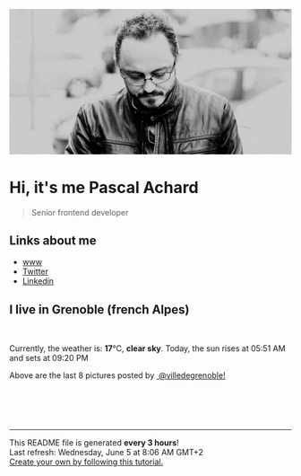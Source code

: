 ![Pascal Achard](./images/photo-pascal-achard.jpg)
# Hi, it's me Pascal Achard
> Senior frontend developer

## Links about me
- [www](https://www.pascal-achard.com)
- [Twitter](https://twitter.com/botmaster)
- [Linkedin](http://www.linkedin.com/in/pascal-achard)


## I live in Grenoble (french Alpes)
<img src="https://openweathermap.org/img/wn/01d@2x.png" alt="">

Currently, the weather is: **17**°C, **clear sky**.
Today, the sun rises at 05:51 AM and sets at 09:20 PM

Above are the last 8 pictures posted by <a href="https://www.instagram.com/villedegrenoble/" target="_blank"><img alt="" src="https://upload.wikimedia.org/wikipedia/commons/thumb/e/e7/Instagram_logo_2016.svg/1024px-Instagram_logo_2016.svg.png" width="20"/> @villedegrenoble!</a>

<p style="display: flex; flex-wrap: wrap; gap: 20px;">
        <img src="https://cdn1.picuki.com/hosted-by-instagram/q/0exhNuNYnjBcaS3SYdxKjf8F2vJ1Wg9SZ60STLepjSVmIR1vLHOapZA0mpCj4yRwKg5lHDeVeSBk4I0pWV1VCFUVPUTdTraNSjxd76WbXeug0Fpl8JJplrY2LnQaYnOp9cEpVmPCBCxWFOkXULjh7uZE+OXvajQbojKaKrBDkDdttdCwFahlza4ls%7C%7CfBv0Xm1IwleS5J%7C%7CWU1IUc8797erW5HDrrzNsB9q7JjR7Aei8pL6ODj3Rq2ElIpenojRmDM%7C%7CLTPnNEMjSC1ejIR13H%7C%7CRKAPCGUv1l6VoREXtsEjr7PkMYlghN8XgPHUHHElfk1KhlJtk5bgwG6YLm+hghMC%7C%7CEHq46ajIqcci8bKK97IcOzQnyvyObvnMLked3YDBvPpY3fWJuygLJlNn416HckI2FvoplDrJeKhhDI3OztJvCeCCM8oQa7IkPk=.jpeg" alt="" width="200"/>
        <img src="https://cdn1.picuki.com/hosted-by-instagram/q/0exhNuNYnjBcaS3SYdxKjf8F2vJ1Wg9SZ60STLepjSVmIR1vLHOapZA0mpCl6yRxIwVgFDeSYztk4YwuUFpWDD19NUXfTbOJSzZc56udXOvN2zVk8pdklbwzLXAaYXSo88ckXAmYdSgIGaYDG7uo%7C%7Ce8T8OXucjcEozGMNbVHmjdttdCwFahlza4lsfe4kx2xu5xncG114WNxahlw5OLUqQUCSKnjMcF6saR5UvoPjsBRpr2gmCG2GGM5b295BTGS9IjOkqg8iyDXdzQspjD3F+8EIU8hjl246joDt70I2Z+jFo9m6Kkzn7bQaUtTdU1x4RFqncmcuBKcazC+%7C%7CmJz4kGVwbCzL6lr89P5IsyeVNjhyR7La6iDOaFhCVcFJa37d1TGDe+DVuVTldhhFtVZ+lnwoyL4J5S6jl1ySTZJgWPGWdR%7C%7CS6DNlJCFy1TRi2WZug0Znd6hLb96n3lv+c2771cuUkX+C94cDjnC6npyROtjfLfeirbTLedHFUVRaNxB%7C%7CjDTwapWIymiq75iOt85eZQ5.jpeg" alt="" width="200"/>
        <img src="https://cdn1.picuki.com/hosted-by-instagram/q/0exhNuNYnjBcaS3SYdxKjf8F2vJ1Wg9SZ60STLepjSVmIR1vLHOapZA0mpCl6yRxIwVgFDeSYztk4YsjUFtVAj19NE3bS7yMRT9U66WcUezN1zdj9pFllLw0LXEWY3Ks8MIqXAmYdSgIGaYDG7uo+qhT5aGuO1lQpzb9d7JGmC4E5ZPiZ6x29Zk0v7GEj0Xx7oolaT5O9T9sdgcrptPTpCkeXfPiM8M6pq56AIgCifgG6vuzynXhV1IkeFFxHzPCkYLtp%7C%7ChXiXfvcxAJrGqJUa4cKG5Nr0z9shI8760BudShZJpM+N8ZkObUT2RaCCE+4R1pr5e8lCvIV2usxh5%7C%7C2U2H74eEI9ECpY3eAdLMeNHu1gzkQ6vxNf4feT9cJLKEHlzfIqL7Uo5WntYfTMdv7nyx2VLtf4L9zDUhATBTtzqFXLtCDtWpxa6yq1TFujKfrBQyg%7C%7CuRKppW93Z8tMqItFAtLymVJJkefQvY2m8xG9odKbyby8qC.jpeg" alt="" width="200"/>
        <img src="https://cdn1.picuki.com/hosted-by-instagram/q/0exhNuNYnjBcaS3SYdxKjf8F2vJ1Wg5SZ60STLepjSVmIR1vLHOapZA0mpCl6yRxIwVgFDeSYztk4YwvUV1WCj19NE3bS7KMSD9U66WeUefN1j1n8pZhkLc3LnYWbH6r8cUuUgmYdSgIGaYDG7uo+qhT5aGuO1lQpzaEW+oR9z5G7NCnV6xhz580r6GDhx+ouMoyIDND%7C%7CHg1JU46o9CUqTUHGsv+MfF3pLUqF+dazPgL6NDhkyblEEwQI1FQDymsiNPwyOUtkyTOZGQZy2fhQq02cm0xsAS45wEQk60PqcOhN48wjrNt96nQc2UGXGRumB9ricmQjQ6ZRUSQjG1IwHr+5rDjX9oH9LjELqCyZJ666GSTSv+MWbhPXy1CVbrZWwKMcMqXPusUvo9FMrVN4Hi3yCGXYJvC+AooUx8ajC68Gct8WdmY4PaQ%7C%7C1Pimj6M+C8a1sO+JuUKngsO0eGsrzl1ekPVDMwSYzaFjAR0.jpeg" alt="" width="200"/>
        <img src="https://cdn1.picuki.com/hosted-by-instagram/q/0exhNuNYnjBcaS3SYdxKjf8F2vJ1Wg9SZ60STLepjSVmIR1vLHOapZA0mpCl6yRxIwVgFDeSYztj4oguUFhZDj19O0zbQLGJTDtW5qiZVurN2zBi9Z5nkbc1LnEfZnOr9csqUgmYdSgIGaYDG7uo+qhT5aGuO1lQpzb9d7JGmC4E5ZPiZ6x29Zk0v7GEj0Xx7oolaT5O9T9sdgcrptPTpCkeXfPiM8M6pq56AIgCifgG6vuzynXhV1IkeFFxHzPCjp7ptssP1g37WxgJrGqJUa4cLG8JpUH9shI8760BudShZJpM+N8ZkObUT2RaCCE+4R1pr5e8lCvIV2usxh5%7C%7C2U2A7Ye6ItM8pcHeAfjJev%7C%7CQnQ%7C%7CaX6bzJf4feT9cJLKEHlzfIqL7Uo5WntYfTMdv7n+8xy6rbrXtjzBXKyEclQeeK4F7dcjF66Tz1C+dthihmFVrwIGKdpFM%7C%7CmpatMqItFAtLymVIOocfQvY2m8xG9odKbyby8qC.jpeg" alt="" width="200"/>
        <img src="https://cdn1.picuki.com/hosted-by-instagram/q/0exhNuNYnjBcaS3SYdxKjf8F2vJ1Wg9SZ60STLepjSVmIR1vLHOapZA0mpCl6yRxIwVgFDeSYztj4oktVVxWDT19O0zbQbaISjtW5qucVubN1zNg8Z5onbkzKHQeYXCn8cIpXAmYdSgIGaYDG7uo+qhT5aGuO1lQpzb9d7JGmC4E5ZPiZ6x29Zk0v7GEj0Xx7oolaT5O9T9sdgcrptPTpCkeXfPiM8M6pq56AIgCifgG6vuzynXhV1IkeFFxHzPCt4%7C%7CsiepOgCbiQRwJrGqJUa4eH1Ua2AP9shI8760BudShZJpM+N8ZkObUT2RaCCE+4R1pr5e8lCvIV2usxh5%7C%7C2U2A7YeEZdACrcXdEdKKeMHunA70S+TwJf4feT9cJLKEHlzfIqL7Uo5WntYfTMdv7nq%7C%7CqSKES6al5jEpEWZuoSejPr9ISMW%7C%7C5Zmro0%7C%7C9twSBqhMvhOeSU6R12URKtMqItFAtLymXJJkZfQvY2m8xG9odKbyby8qC.jpeg" alt="" width="200"/>
        <img src="https://cdn1.picuki.com/hosted-by-instagram/q/0exhNuNYnjBcaS3SYdxKjf8F2vJ1Wg9SZ60STLepjSVmIR1vLHOapZA0mpCl6yRxIwVgFDeSYztk54MvUFtRCz19O0zaSbKJTzhS76qbUerN0DVm9JRnlbwxL3EaZHGr9MIoUgmYdSgIGaYDG7uo+qhT5aGuO1lQpzb9d7JGmC4E5ZPiZ6x29Zk0v7GEj0Xx7oolaT5O9T9sdgcrptPTpCkeXfPiM8M6pq56AIgCifgG6vuzynXrV1IkeFFxHzPCrqbtndY6vzPHemEJrGqJUa4TeEUVk1z9shI8760BudShZJpM+N8ZkObUT2RaCCE+4R1pr5e8lCvIV2usxh5%7C%7C2U2A7ZeAIdECi4LfEdrNev%7C%7CQ1A%7C%7CKT+TzE%7C%7C4feT9cJLKEHlzfIqL7Uo5WntYfTMdv7n+l%7C%7CRLwQJXW1yViCT0cth2ILpBqbMqpxaaA0FTbqmi2qQsamvajUeNRy0xatMqItFAtLymXJJ8afQvY2m8xG9odKbyby8qC.jpeg" alt="" width="200"/>
        <img src="https://cdn1.picuki.com/hosted-by-instagram/q/0exhNuNYnjBcaS3SYdxKjf8F2vJ1Wg9SZ60STLepjSVmIR1vLHOapZA0mpCl6yRxIwVgFDeSYztj4okuUlVVCz19O0zaSLeARThS76udU+bN2zxn85Bhlbg9JXQZbHam88YrUwmYdSgIGaYDG7uo+qhT5aGuO1lQpzb9d7JGmC4E5ZPiZ6x29Zk0v7GEj0Xx7oolaT5O9T9sdgcrptPTpCkeXfPiM8M6pq56AIgCifgG6vuzynXrV1IkeFFxHzPCu4f3qsA31HfjY20JrGqJUa4cJ0kPtXz9shI8760BudShZJpM+N8ZkObUT2RaCCE+4R1pr5e8lCvIV2usxh5%7C%7C2U2A7KmyI9M8k8XeAcbIeNHAnwzKX+XzA%7C%7C4feT9cJLKEHlzfIqL7Uo5WntYfTMdv7n+UyQqwVYP95Ad3NzF5qhegFLNncau8wKX85Ef1iRmc8g82hZijfppdnVdKtMqItFAtLymUVO0efQvY2m8xG9odKbyby8qC.jpeg" alt="" width="200"/>
</p>

------------
<p>This README file is generated <b>every 3 hours</b>!
    <br />Last refresh: Wednesday, June 5 at 8:06 AM GMT+2
    <br /><a href="https://medium.com/@th.guibert/how-to-create-a-self-updating-readme-md-for-your-github-profile-f8b05744ca91">Create your own by following this tutorial.</a>
</p>
<p><a href="https://github.com/botmaster/botmaster/actions/workflows/main.yaml"><img alt="" src="https://github.com/botmaster/botmaster/actions/workflows/main.yaml/badge.svg" /></a></p>


